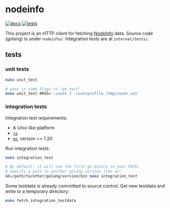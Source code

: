 # nodeinfo

[![docs](https://pkg.go.dev/badge/github.com/rafaelespinoza/nodeinfo.svg)](https://pkg.go.dev/github.com/rafaelespinoza/nodeinfo)
[![tests](https://github.com/rafaelespinoza/nodeinfo/actions/workflows/tests.yaml/badge.svg)](https://github.com/rafaelespinoza/nodeinfo/actions/workflows/tests.yaml)

This project is an HTTP client for fetching [NodeInfo](https://nodeinfo.diaspora.software) data.
Source code (golang) is under `nodeinfo/`. Integration tests are at `internal/tests/`.

## tests

### unit tests

```sh
make unit_test

# pass in some flags to "go test"
make unit_test ARGS='-count 1 -coverprofile /tmp/cover.out'
```

### integration tests

Integration test requirements:
- A Unix-like platform
- [`jq`](https://jqlang.github.io/jq/)
- [`go`](https://go.dev/), version >= 1.20

Run integration tests:
```sh
make integration_test

# By default, it will use the first go binary in your PATH.
# Specify a path to another golang version like so:
GO=/path/to/other/golang/version/bin make integration_test
```

Some testdata is already committed to source control. Get new testdata and write to a temporary directory:
```sh
make fetch_integration_testdata
```
